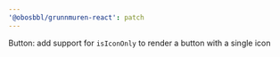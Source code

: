 ```yaml
---
'@obosbbl/grunnmuren-react': patch
---
```


Button: add support for `isIconOnly` to render a button with a single icon
